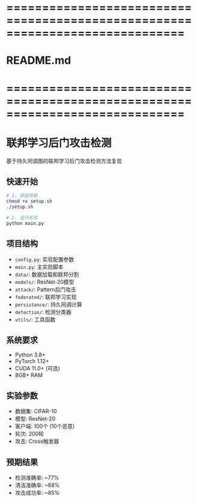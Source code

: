 # =============================================================================
# README.md
# =============================================================================
# 联邦学习后门攻击检测

基于持久同调图的联邦学习后门攻击检测方法复现

## 快速开始

```bash
# 1. 安装依赖
chmod +x setup.sh
./setup.sh

# 2. 运行实验  
python main.py
```

## 项目结构

- `config.py`: 实验配置参数
- `main.py`: 主实验脚本
- `data/`: 数据加载和联邦分割
- `models/`: ResNet-20模型
- `attack/`: Pattern后门攻击
- `federated/`: 联邦学习实现
- `persistence/`: 持久同调计算
- `detection/`: 检测分类器
- `utils/`: 工具函数

## 系统要求

- Python 3.8+
- PyTorch 1.12+
- CUDA 11.0+ (可选)
- 8GB+ RAM

## 实验参数

- 数据集: CIFAR-10
- 模型: ResNet-20
- 客户端: 100个 (10个恶意)
- 轮次: 200轮
- 攻击: Cross触发器

## 预期结果

- 检测准确率: ~77%
- 清洁准确率: ~68%
- 攻击成功率: ~85%